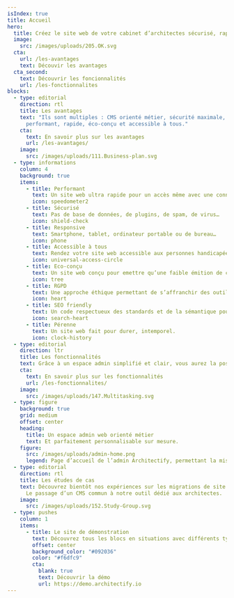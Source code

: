 ```yaml
---
isIndex: true
title: Accueil
hero:
  title: Créez le site web de votre cabinet d’architectes sécurisé, rapide et accessible à tous.
  image:
    src: /images/uploads/205.OK.svg
  cta:
    url: /les-avantages
    text: Découvir les avantages
  cta_second:
    text: Découvrir les foncionnalités
    url: /les-fonctionnalites
blocks:
  - type: editorial
    direction: rtl
    title: Les avantages
    text: "Ils sont multiples : CMS orienté métier, sécurité maximale, site web
      performant, rapide, éco-conçu et accessible à tous."
    cta:
      text: En savoir plus sur les avantages
      url: /les-avantages/
    image:
      src: /images/uploads/111.Business-plan.svg
  - type: informations
    column: 4
    background: true
    items: 
      - title: Performant
        text: Un site web ultra rapide pour un accès même avec une connexion faible.
        icon: speedometer2
      - title: Sécurisé
        text: Pas de base de données, de plugins, de spam, de virus…
        icon: shield-check
      - title: Responsive
        text: Smartphone, tablet, ordinateur portable ou de bureau…
        icon: phone
      - title: Accessible à tous
        text: Rendez votre site web accessible aux personnes handicapées.
        icon: universal-access-circle
      - title: Eco-conçu
        text: Un site web conçu pour emettre qu’une faible émition de carbone.
        icon: tree
      - title: RGPD
        text: Une approche éthique permettant de s’affranchir des outils Google comme Maps, Fonts ou Analytics.
        icon: heart
      - title: SEO friendly
        text: Un code respectueux des standards et de la sémantique pour un réferencement naturel optimisé.
        icon: search-heart
      - title: Pérenne
        text: Un site web fait pour durer, intemporel.
        icon: clock-history
  - type: editorial
    direction: ltr
    title: Les fonctionnalités
    text: Grâce à un espace admin simplifié et clair, vous aurez la possibilité de créer un ou plusieurs cabinets, un portfolio, des articles d’actualités, des parutions presse…
    cta:
      text: En savoir plus sur les fonctionnalités
      url: /les-fonctionnalites/
    image:
      src: /images/uploads/147.Multitasking.svg
  - type: figure
    background: true
    grid: medium
    offset: center
    heading:
      title: Un espace admin web orienté métier
      text: Et parfaitement personnalisable sur mesure.
    figure:
      src: /images/uploads/admin-home.png
      legend: Page d’accueil de l’admin Architectify, permettant la mise à jour de votre site web
  - type: editorial
    direction: rtl
    title: Les études de cas
    text: Découvrez bientôt nos expériences sur les migrations de site web de nos clients.
      Le passage d’un CMS commun à notre outil dédié aux architectes.
    image:
      src: /images/uploads/152.Study-Group.svg
  - type: pushes
    column: 1
    items:
      - title: Le site de démonstration
        text: Découvrez tous les blocs en situations avec différents types de contenus comme les cabinets, les projets…
        offset: center
        background_color: "#092036"
        color: "#f6dfc9"
        cta:
          blank: true
          text: Découvrir la démo
          url: https://demo.architectify.io
---
```


